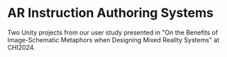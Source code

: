 # AR Instruction Authoring Systems
Two Unity projects from our user study presented in "On the Benefits of Image-Schematic Metaphors when Designing Mixed Reality Systems" at CHI2024.
